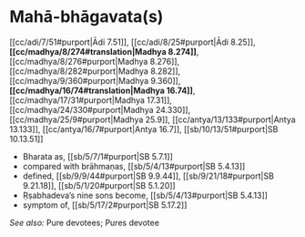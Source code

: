 # Mahā-bhāgavata(s)

[[cc/adi/7/51#purport|Ādi 7.51]], [[cc/adi/8/25#purport|Ādi 8.25]], **[[cc/madhya/8/274#translation|Madhya 8.274]]**, [[cc/madhya/8/276#purport|Madhya 8.276]], [[cc/madhya/8/282#purport|Madhya 8.282]], [[cc/madhya/9/360#purport|Madhya 9.360]], **[[cc/madhya/16/74#translation|Madhya 16.74]]**, [[cc/madhya/17/31#purport|Madhya 17.31]], [[cc/madhya/24/330#purport|Madhya 24.330]], [[cc/madhya/25/9#purport|Madhya 25.9]], [[cc/antya/13/133#purport|Antya 13.133]], [[cc/antya/16/7#purport|Antya 16.7]], [[sb/10/13/51#purport|SB 10.13.51]]

* Bharata as, [[sb/5/7/1#purport|SB 5.7.1]]
* compared with brāhmaṇas, [[sb/5/4/13#purport|SB 5.4.13]]
* defined, [[sb/9/9/44#purport|SB 9.9.44]], [[sb/9/21/18#purport|SB 9.21.18]], [[sb/5/1/20#purport|SB 5.1.20]]
* Ṛṣabhadeva’s nine sons become, [[sb/5/4/13#purport|SB 5.4.13]]
* symptom of, [[sb/5/17/2#purport|SB 5.17.2]]

*See also:* Pure devotees; Pures devotee
